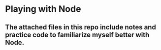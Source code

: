 # Playing with Node

## The attached files in this repo include notes and practice code to familiarize myself better with Node.
